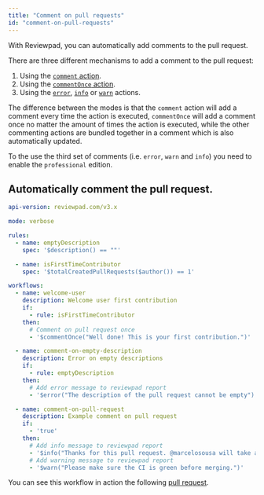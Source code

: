```yaml
---
title: "Comment on pull requests"
id: "comment-on-pull-requests"
---
```


With Reviewpad, you can automatically add comments to the pull request.

There are three different mechanisms to add a comment to the pull request:

1. Using the [`comment` action](/guides/built-ins#comment).
2. Using the [`commentOnce` action](/guides/built-ins#commentonce). 
3. Using the [`error`](/guides/built-ins#error), [`info`](/guides/built-ins#info) or [`warn`](/guides/built-ins#warn) actions.

The difference between the modes is that the `comment` action will add a comment every time the action is executed, `commentOnce` will add a comment once no matter the amount of times the action is executed, while the other commenting actions are bundled together in a comment which is also automatically updated. 

To the use the third set of comments (i.e. `error`, `warn` and `info`) you need to enable the `professional` edition.

## Automatically comment the pull request.

```yaml
api-version: reviewpad.com/v3.x

mode: verbose

rules:
  - name: emptyDescription
    spec: '$description() == ""'

  - name: isFirstTimeContributor
    spec: '$totalCreatedPullRequests($author()) == 1'

workflows:
  - name: welcome-user
    description: Welcome user first contribution
    if:
      - rule: isFirstTimeContributor
    then:
      # Comment on pull request once
      - '$commentOnce("Well done! This is your first contribution.")'

  - name: comment-on-empty-description
    description: Error on empty descriptions
    if:
      - rule: emptyDescription
    then:
      # Add error message to reviewpad report
      - '$error("The description of the pull request cannot be empty")'

  - name: comment-on-pull-request
    description: Example comment on pull request
    if:
      - 'true'
    then:
      # Add info message to reviewpad report
      - '$info("Thanks for this pull request. @marcelosousa will take a look!")'
      # Add warning message to reviewpad report
      - '$warn("Please make sure the CI is green before merging.")'
```

You can see this workflow in action the following [pull request](https://github.com/reviewpad/action-showcase/pull/17).